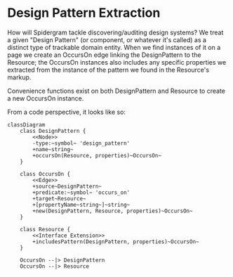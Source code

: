 # Design Pattern Extraction

How will Spidergram tackle discovering/auditing design systems? We treat a given "Design Pattern" (or component, or whatever it's called) as a distinct type of trackable domain entity. When we find instances of it on a page we create an OccursOn edge linking the DesignPattern to the Resource; the OccursOn instances also includes any specific properties we extracted from the instance of the pattern we found in the Resource's markup.

Convenience functions exist on both DesignPattern and Resource to create a new OccursOn instance.

From a code perspective, it looks like so:

```mermaid
classDiagram
    class DesignPattern {
        <<Node>>
        -type:~symbol~ 'design_pattern'
        +name~string~
        +occursOn(Resource, properties)~OccursOn~
    }

    class OccursOn {
        <<Edge>>
        +source~DesignPattern~
        +predicate:~symbol~ 'occurs_on'
        +target~Resource~
        +[propertyName~string~]~string~
        +new(DesignPattern, Resource, properties)~OccursOn~
    }
    
    class Resource {
        <<Interface Extension>>
        +includesPattern(DesignPattern, properties)~OccursOn~
    }

    OccursOn --|> DesignPattern
    OccursOn --|> Resource
```
